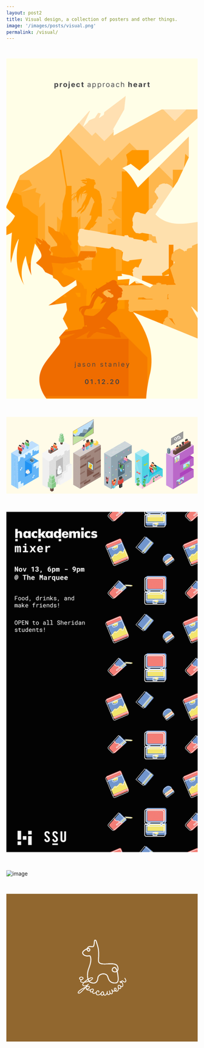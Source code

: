 ```yaml
---
layout: post2
title: Visual design, a collection of posters and other things.
image: '/images/posts/visual.png'
permalink: /visual/
---
```


<br>

![image](/images/posts/visual1.gif)

<br>

![image](/images/posts/visual2.gif)

<br>

![image](/images/posts/visual3.png)

<br>

![image](/images/posts/visual4.jpg)

<br>

![image](/images/posts/visual5.png)

<br>
